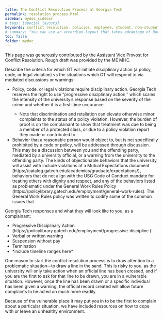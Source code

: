 ```yaml
---
title: The Conflict Resolution Process at Georgia Tech
permalink: resolution_process.html
sidebar: mydoc_sidebar
# tags: [special_layouts]
keywords: conflict resolution, policies, employee, student, non-student, capacity, procedure, standard, how-to, 
# summary: "You can use an accordion-layout that takes advantage of Bootstrap styling. This is useful for an FAQ page."
toc: false
folder: mydoc
---
```


<p> This page was generously contributed by the Assistant Vice Provost for Conflict Resolution. Rough draft was provided by the ME MHC. </p>


<p>Describe the criteria for which GT will initiate disciplinary action (a policy, code, or legal violation) vs the situations which GT will respond to via mediated discussions or warnings:</p>
<ul>
<li>Policy, code, or legal violations require disciplinary action. Georgia Tech reserves the right to use “progressive disciplinary action,” which scales the intensity of the university’s response based on the severity of the crime and whether it is a first-time occurance.</li>
<ul>
<li>Note that discrimination and retaliation can elevate otherwise minor complaints to the status of a policy violation. However, the burden of proof is on the complainant to show that treatment was due to being a member of a protected class, or due to a policy violation report they made or contributed to.</li>
</ul>
<li>Behavior that a reasonable person would object to, but is not specifically prohibited by a code or policy, will be addressed through discussion. This may be a discussion between you and the offending party, mediated by a university official, or a warning from the university to the offending party. The kinds of objectionable behaviors that the university will assist with include violations of a Mutual Expectations document (https://catalog.gatech.edu/academics/graduate/expectations/), behaviors that do not align with the USG Code of Conduct mandate for treating others with dignity and respect, and any of the behaviors listed as problematic under the General Work Rules Policy (https://policylibrary.gatech.edu/employment/general-work-rules). The General Work Rules policy was written to codify some of the common issues that </li>
</ul>
<p>Georgia Tech responses and what they will look like to you, as a complainant:</p>
<ul>
<li>Progressive Disciplinary Action (https://policylibrary.gatech.edu/employment/progressive-discipline ):</li>
<li>Verbal or written warning</li>
<li>Suspension without pay</li>
<li>Termination</li>
<li>*include timeline ranges here*</li>
</ul>
<p>One reason to start the conflict resolution process is to draw attention to a problematic situation—to draw a line in the sand. This is risky to you, as the university will only take action when an official line has been crossed, and if you are the first to ask for that line to be drawn, you are in a vulnerable situation. However, once the line has been drawn or a specific individual has been given a warning, the official record created will allow future complaints to be acted on much more readily. </p>

<p>Because of the vulnerable place it may put you in to be the first to complain about a particular situation, we have included resources on how to cope with or leave an unhealthy environment. </p>